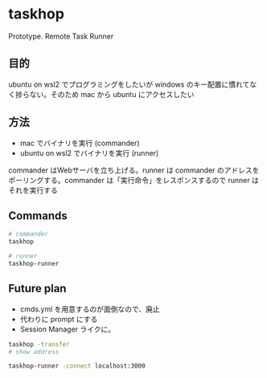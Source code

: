 # taskhop
Prototype. Remote Task Runner

## 目的
ubuntu on wsl2 でプログラミングをしたいが windows のキー配置に慣れてなく捗らない。そのため mac から ubuntu にアクセスしたい

## 方法
- mac でバイナリを実行 (commander)
- ubuntu on wsl2 でバイナリを実行 (runner)

commander はWebサーバを立ち上げる。runner は commander のアドレスをポーリングする。commander は「実行命令」をレスポンスするので runner はそれを実行する

## Commands
```bash
# commander
taskhop

# runner
taskhop-runner
```

## Future plan
- cmds.yml を用意するのが面倒なので、廃止
- 代わりに prompt にする
- Session Manager ライクに。

```bash
taskhop -transfer
# show address

taskhop-runner -connect localhost:3000
```
